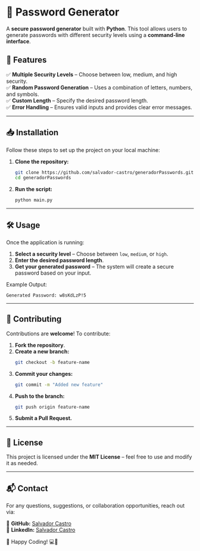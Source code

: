 # 🔐 Password Generator

A **secure password generator** built with **Python**. This tool allows users to generate passwords with different security levels using a **command-line interface**.

## 🚀 Features

✅ **Multiple Security Levels** – Choose between low, medium, and high security.  
✅ **Random Password Generation** – Uses a combination of letters, numbers, and symbols.  
✅ **Custom Length** – Specify the desired password length.  
✅ **Error Handling** – Ensures valid inputs and provides clear error messages.  

---

## 📥 Installation

Follow these steps to set up the project on your local machine:

1. **Clone the repository:**

   ```bash
   git clone https://github.com/salvador-castro/generadorPasswords.git
   cd generadorPasswords
   ```

2. **Run the script:**

   ```bash
   python main.py
   ```

---

## 🛠️ Usage

Once the application is running:

1. **Select a security level** – Choose between `low`, `medium`, or `high`.
2. **Enter the desired password length**.
3. **Get your generated password** – The system will create a secure password based on your input.

Example Output:

```
Generated Password: w8sKdLzP!5
```

---

## 🤝 Contributing

Contributions are **welcome**! To contribute:

1. **Fork the repository**.
2. **Create a new branch:**
   ```bash
   git checkout -b feature-name
   ```
3. **Commit your changes:**
   ```bash
   git commit -m "Added new feature"
   ```
4. **Push to the branch:**
   ```bash
   git push origin feature-name
   ```
5. **Submit a Pull Request.**

---

## 📝 License

This project is licensed under the **MIT License** – feel free to use and modify it as needed.

---

## 📬 Contact

For any questions, suggestions, or collaboration opportunities, reach out via:

🔗 **GitHub:** [Salvador Castro](https://github.com/salvador-castro/generadorPasswords)  
🔗 **LinkedIn:** [Salvador Castro](https://ar.linkedin.com/in/salvador-castro95)

🚀 Happy Coding! 💻🔑